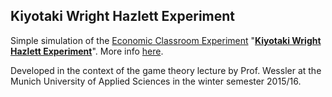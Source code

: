 ## Kiyotaki Wright Hazlett Experiment

Simple simulation of the [Economic Classroom Experiment](https://en.wikiversity.org/wiki/Economic_Classroom_Experiments) "**[Kiyotaki Wright Hazlett Experiment](https://en.wikiversity.org/wiki/Economic_Classroom_Experiments/Kiyotaki_Wright_Hazlett_Experiment)**". More info [here](https://www.economicsnetwork.ac.uk/iree/i2/hazlett.htm).

Developed in the context of the game theory lecture by Prof. Wessler at the Munich University of Applied Sciences in the winter semester 2015/16.

